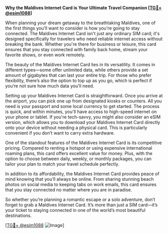 **Why the Maldives Internet Card is Your Ultimate Travel Companion [[TG💪+ @esim1088](https://t.me/s/esim1088)]**

When planning your dream getaway to the breathtaking Maldives, one of the first things you'll want to consider is how you're going to stay connected. The Maldives Internet Card isn't just any ordinary SIM card; it's designed specifically for travelers who need reliable internet access without breaking the bank. Whether you're there for business or leisure, this card ensures that you stay connected with family back home, stream your favorite shows, or even work remotely.

The beauty of the Maldives Internet Card lies in its versatility. It comes in different types—some offer unlimited data, while others provide a set amount of gigabytes that can last your entire trip. For those who prefer flexibility, there’s also the option to top up as you go, which is perfect if you’re not sure how much data you’ll need. 

Setting up your Maldives Internet Card is straightforward. Once you arrive at the airport, you can pick one up from designated kiosks or counters. All you need is your passport and some local currency to get started. The process is quick, and within minutes, you'll have access to high-speed internet on your phone or tablet. If you're tech-savvy, you might also consider an eSIM version, which allows you to download your Maldives Internet Card directly onto your device without needing a physical card. This is particularly convenient if you don’t want to carry extra hardware.

One of the standout features of the Maldives Internet Card is its competitive pricing. Compared to renting a hotspot or using expensive international roaming plans, this card offers excellent value for money. Plus, with the option to choose between daily, weekly, or monthly packages, you can tailor your plan to match your travel schedule perfectly.

In addition to its affordability, the Maldives Internet Card provides peace of mind knowing that you’ll always be online. From sharing stunning beach photos on social media to keeping tabs on work emails, this card ensures that you stay connected no matter where you are in paradise.

So whether you’re planning a romantic escape or a solo adventure, don’t forget to grab a Maldives Internet Card. It’s more than just a SIM card—it’s your ticket to staying connected in one of the world’s most beautiful destinations. 

[[TG💪+ @esim1088](https://t.me/s/esim1088) ![Image](https://i.postimg.cc/Y0z9fWf4/image.png)]